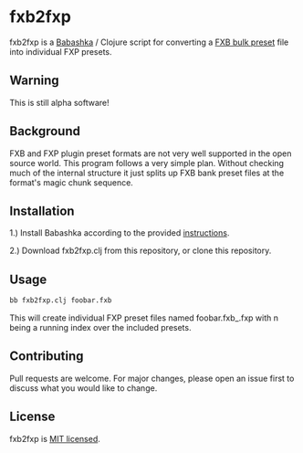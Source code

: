 # fxb2fxp

fxb2fxp is a [Babashka](https://github.com/borkdude/babashka) / Clojure script for converting a [FXB bulk preset](https://en.wikipedia.org/wiki/Virtual_Studio_Technology#Presets) file into individual FXP presets.

## Warning

This is still alpha software!

## Background

FXB and FXP plugin preset formats are not very well supported in the open source world. This program follows a very simple plan. Without checking much of the internal structure it just splits up FXB bank preset files at the format's magic chunk sequence.

## Installation

1.) Install Babashka according to the provided [instructions](https://github.com/borkdude/babashka#installation).

2.) Download fxb2fxp.clj from this repository, or clone this repository.

## Usage

```bash
bb fxb2fxp.clj foobar.fxb
```

This will create individual FXP preset files named foobar.fxb_<n>.fxp with n being a running index over the included presets.

## Contributing

Pull requests are welcome. For major changes, please open an issue first to discuss what you would like to change.

## License

fxb2fxp is [MIT licensed](LICENSE).